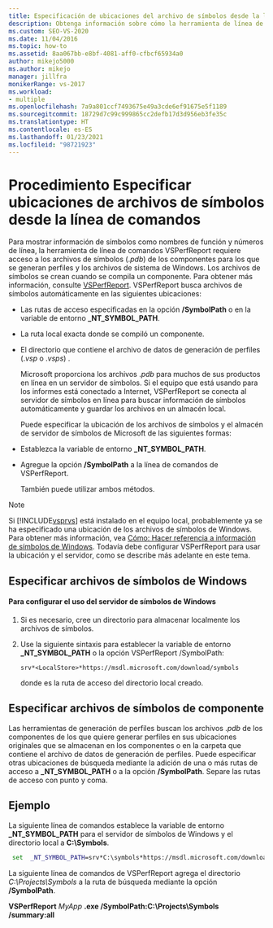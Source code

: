 ```yaml
---
title: Especificación de ubicaciones del archivo de símbolos desde la línea de comandos
description: Obtenga información sobre cómo la herramienta de línea de comandos VSPerfReport necesita acceso a los archivos de símbolos (.pdb) para mostrar información de símbolos como nombres de función y números de línea.
ms.custom: SEO-VS-2020
ms.date: 11/04/2016
ms.topic: how-to
ms.assetid: 8aa067bb-e8bf-4081-aff0-cfbcf65934a0
author: mikejo5000
ms.author: mikejo
manager: jillfra
monikerRange: vs-2017
ms.workload:
- multiple
ms.openlocfilehash: 7a9a801ccf7493675e49a3cde6ef91675e5f1189
ms.sourcegitcommit: 18729d7c99c999865cc2defb17d3d956eb3fe35c
ms.translationtype: HT
ms.contentlocale: es-ES
ms.lasthandoff: 01/23/2021
ms.locfileid: "98721923"
---
```

# <a name="how-to-specify-symbol-file-locations-from-the-command-line"></a>Procedimiento Especificar ubicaciones de archivos de símbolos desde la línea de comandos
Para mostrar información de símbolos como nombres de función y números de línea, la herramienta de línea de comandos VSPerfReport requiere acceso a los archivos de símbolos (.*pdb*) de los componentes para los que se generan perfiles y los archivos de sistema de Windows. Los archivos de símbolos se crean cuando se compila un componente. Para obtener más información, consulte [VSPerfReport](../profiling/vsperfreport.md). VSPerfReport busca archivos de símbolos automáticamente en las siguientes ubicaciones:

- Las rutas de acceso especificadas en la opción **/SymbolPath** o en la variable de entorno **_NT_SYMBOL_PATH**.

- La ruta local exacta donde se compiló un componente.

- El directorio que contiene el archivo de datos de generación de perfiles (.*vsp* o .*vsps*) .

  Microsoft proporciona los archivos .*pdb* para muchos de sus productos en línea en un servidor de símbolos. Si el equipo que está usando para los informes está conectado a Internet, VSPerfReport se conecta al servidor de símbolos en línea para buscar información de símbolos automáticamente y guardar los archivos en un almacén local.

  Puede especificar la ubicación de los archivos de símbolos y el almacén de servidor de símbolos de Microsoft de las siguientes formas:

- Establezca la variable de entorno **_NT_SYMBOL_PATH**.

- Agregue la opción **/SymbolPath** a la línea de comandos de VSPerfReport.

  También puede utilizar ambos métodos.

> [!NOTE]
> Si [!INCLUDE[vsprvs](../code-quality/includes/vsprvs_md.md)] está instalado en el equipo local, probablemente ya se ha especificado una ubicación de los archivos de símbolos de Windows. Para obtener más información, vea [Cómo: Hacer referencia a información de símbolos de Windows](../profiling/how-to-reference-windows-symbol-information.md). Todavía debe configurar VSPerfReport para usar la ubicación y el servidor, como se describe más adelante en este tema.

## <a name="specify-windows-symbol-files"></a>Especificar archivos de símbolos de Windows

#### <a name="to-configure-the-use-of-the-windows-symbol-server"></a>Para configurar el uso del servidor de símbolos de Windows

1. Si es necesario, cree un directorio para almacenar localmente los archivos de símbolos.

2. Use la siguiente sintaxis para establecer la variable de entorno **_NT_SYMBOL_PATH** o la opción VSPerfReport /SymbolPath:

    `srv*<LocalStore>*https://msdl.microsoft.com/download/symbols`

    donde *<LocalStore>* es la ruta de acceso del directorio local creado.

## <a name="specify-component-symbol-files"></a>Especificar archivos de símbolos de componente
 Las herramientas de generación de perfiles buscan los archivos .*pdb* de los componentes de los que quiere generar perfiles en sus ubicaciones originales que se almacenan en los componentes o en la carpeta que contiene el archivo de datos de generación de perfiles. Puede especificar otras ubicaciones de búsqueda mediante la adición de una o más rutas de acceso a **_NT_SYMBOL_PATH** o a la opción **/SymbolPath**. Separe las rutas de acceso con punto y coma.

## <a name="example"></a>Ejemplo
 La siguiente línea de comandos establece la variable de entorno **_NT_SYMBOL_PATH** para el servidor de símbolos de Windows y el directorio local a **C:\Symbols**.

 ```cmd
  set  _NT_SYMBOL_PATH=srv*C:\symbols*https://msdl.microsoft.com/download/symbols
 ```

 La siguiente línea de comandos de VSPerfReport agrega el directorio *C:\Projects\Symbols* a la ruta de búsqueda mediante la opción **/SymbolPath**.

 **VSPerfReport** *MyApp* **.exe /SymbolPath:C:\Projects\Symbols /summary:all**
